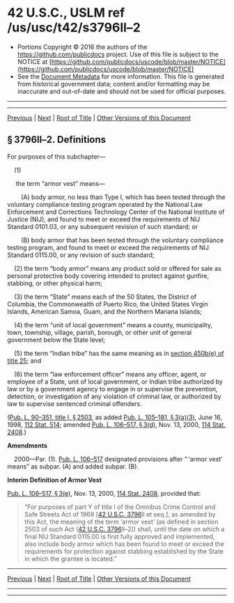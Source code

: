 ---
---

# 42 U.S.C., USLM ref /us/usc/t42/s3796ll–2

* Portions Copyright © 2016 the authors of the https://github.com/publicdocs project.
  Use of this file is subject to the NOTICE at [https://github.com/publicdocs/uscode/blob/master/NOTICE](https://github.com/publicdocs/uscode/blob/master/NOTICE)
* See the [Document Metadata](././../../../../..//README.md) for more information.
  This file is generated from historical government data; content and/or formatting may be inaccurate and out-of-date and should not be used for official purposes.

----------
----------

[Previous](./../../../../..//us/usc/t42/ch46/schXII–M/m__us_usc_t42_s3796ll–1.md) | [Next](./../../../../..//us/usc/t42/ch46/schXII–M/m__us_usc_t42_s3796ll–3.md) | [Root of Title](./../../../../../) | [Other Versions of this Document](https://publicdocs.github.io/go/links?ns=uslm&ref=%2Fus%2Fusc%2Ft42%2Fs3796ll%E2%80%932)

## § 3796ll–2. Definitions

For purposes of this subchapter—

    (1)

     the term “armor vest” means—

        (A) body armor, no less than Type I, which has been tested through the voluntary compliance testing program operated by the National Law Enforcement and Corrections Technology Center of the National Institute of Justice (NIJ), and found to meet or exceed the requirements of NIJ Standard 0101.03, or any subsequent revision of such standard; or

        (B) body armor that has been tested through the voluntary compliance testing program, and found to meet or exceed the requirements of NIJ Standard 0115.00, or any revision of such standard;

    (2) the term “body armor” means any product sold or offered for sale as personal protective body covering intended to protect against gunfire, stabbing, or other physical harm;

    (3) the term “State” means each of the 50 States, the District of Columbia, the Commonwealth of Puerto Rico, the United States Virgin Islands, American Samoa, Guam, and the Northern Mariana Islands;

    (4) the term “unit of local government” means a county, municipality, town, township, village, parish, borough, or other unit of general government below the State level;

    (5) the term “Indian tribe” has the same meaning as in [section 450b(e) of title 25][/us/usc/t25/s450b/e]; and

    (6) the term “law enforcement officer” means any officer, agent, or employee of a State, unit of local government, or Indian tribe authorized by law or by a government agency to engage in or supervise the prevention, detection, or investigation of any violation of criminal law, or authorized by law to supervise sentenced criminal offenders.

([Pub. L. 90–351, title I, § 2503][/us/pl/90/351/s2503], as added [Pub. L. 105–181, § 3(a)(3)][/us/pl/105/181/s3/a/3], June 16, 1998, [112 Stat. 514][/us/stat/112/514]; amended [Pub. L. 106–517, § 3(d)][/us/pl/106/517/s3/d], Nov. 13, 2000, [114 Stat. 2408][/us/stat/114/2408].)

 __Amendments__ 

    2000—Par. (1). [Pub. L. 106–517][/us/pl/106/517] designated provisions after “ ‘armor vest’ means” as subpar. (A) and added subpar. (B).

 __Interim Definition of Armor Vest__ 

[Pub. L. 106–517, § 3(e)][/us/pl/106/517/s3/e], Nov. 13, 2000, [114 Stat. 2408][/us/stat/114/2408], provided that: 

> “For purposes of part Y of title I of the Omnibus Crime Control and Safe Streets Act of 1968 \[[42 U.S.C. 3796][/us/usc/t42/s3796]ll et seq.\], as amended by this Act, the meaning of the term ‘armor vest’ (as defined in section 2503 of such Act ([42 U.S.C. 3796][/us/usc/t42/s3796]ll–2)) shall, until the date on which a final NIJ Standard 0115.00 is first fully approved and implemented, also include body armor which has been found to meet or exceed the requirements for protection against stabbing established by the State in which the grantee is located.”

----------

[Previous](./../../../../..//us/usc/t42/ch46/schXII–M/m__us_usc_t42_s3796ll–1.md) | [Next](./../../../../..//us/usc/t42/ch46/schXII–M/m__us_usc_t42_s3796ll–3.md) | [Root of Title](./../../../../../) | [Other Versions of this Document](https://publicdocs.github.io/go/links?ns=uslm&ref=%2Fus%2Fusc%2Ft42%2Fs3796ll%E2%80%932)

----------
----------

[/us/usc/t25/s450b/e]: https://publicdocs.github.io/go/links?ns=uslm&ref=%2Fus%2Fusc%2Ft25%2Fs450b%2Fe
[/us/pl/90/351/s2503]: https://publicdocs.github.io/go/links?ns=uslm&ref=%2Fus%2Fpl%2F90%2F351%2Fs2503
[/us/pl/105/181/s3/a/3]: https://publicdocs.github.io/go/links?ns=uslm&ref=%2Fus%2Fpl%2F105%2F181%2Fs3%2Fa%2F3
[/us/stat/112/514]: https://publicdocs.github.io/go/links?ns=uslm&ref=%2Fus%2Fstat%2F112%2F514
[/us/pl/106/517/s3/d]: https://publicdocs.github.io/go/links?ns=uslm&ref=%2Fus%2Fpl%2F106%2F517%2Fs3%2Fd
[/us/stat/114/2408]: https://publicdocs.github.io/go/links?ns=uslm&ref=%2Fus%2Fstat%2F114%2F2408
[/us/pl/106/517]: https://publicdocs.github.io/go/links?ns=uslm&ref=%2Fus%2Fpl%2F106%2F517
[/us/pl/106/517/s3/e]: https://publicdocs.github.io/go/links?ns=uslm&ref=%2Fus%2Fpl%2F106%2F517%2Fs3%2Fe
[/us/stat/114/2408]: https://publicdocs.github.io/go/links?ns=uslm&ref=%2Fus%2Fstat%2F114%2F2408
[/us/usc/t42/s3796]: https://publicdocs.github.io/go/links?ns=uslm&ref=%2Fus%2Fusc%2Ft42%2Fs3796
[/us/usc/t42/s3796]: https://publicdocs.github.io/go/links?ns=uslm&ref=%2Fus%2Fusc%2Ft42%2Fs3796



